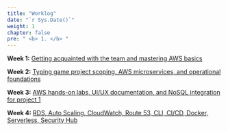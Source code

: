```yaml
---
title: "Worklog"
date: "`r Sys.Date()`"
weight: 1
chapter: false
pre: " <b> 1. </b> "
---
```




**Week 1:** [Getting acquainted with the team and mastering AWS basics](1.1-Week1/)

**Week 2:** [Typing game project scoping, AWS microservices, and operational foundations](1.2-Week2/)

**Week 3:** [AWS hands-on labs, UI/UX documentation, and NoSQL integration for project 1](1.3-Week3/)

**Week 4:** [RDS, Auto Scaling, CloudWatch, Route 53, CLI, CI/CD, Docker, Serverless, Security Hub](1.4-Week4/)

<!--
**Week 5:** [Not yet](1.5-week5/)

**Week 6:** [Not yet](1.6-week6/)

**Week 7:** [Not yet](1.7-week7/)

**Week 8:** [Not yet](1.8-week8/)

**Week 9:** [Not yet](1.9-week9/)

**Week 10:** [Not yet](1.10-week10/)

**Week 11:** [Not yet](1.11-week11/)

**Week 12:** [Not yet](1.12-week12/)

-->
